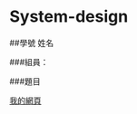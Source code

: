 # System-design

##學號 姓名

###組員：

###題目

[我的網頁](https://github.com/qwea4050/System-design-2021-09-27)
